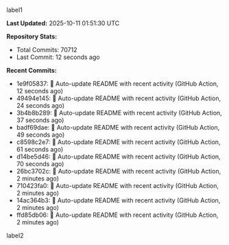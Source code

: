 
label1 
<!-- ACTIVITY_START -->
**Last Updated:** 2025-10-11 01:51:30 UTC

**Repository Stats:**
- Total Commits: 70712
- Last Commit: 12 seconds ago

**Recent Commits:**
- 1e9f05837: 🤖 Auto-update README with recent activity (GitHub Action, 12 seconds ago)
- 49494e145: 🤖 Auto-update README with recent activity (GitHub Action, 24 seconds ago)
- 3b4b8b289: 🤖 Auto-update README with recent activity (GitHub Action, 37 seconds ago)
- badf69dae: 🤖 Auto-update README with recent activity (GitHub Action, 49 seconds ago)
- c8598c2e7: 🤖 Auto-update README with recent activity (GitHub Action, 61 seconds ago)
- d14be5d46: 🤖 Auto-update README with recent activity (GitHub Action, 70 seconds ago)
- 26bc3702c: 🤖 Auto-update README with recent activity (GitHub Action, 2 minutes ago)
- 710423fa0: 🤖 Auto-update README with recent activity (GitHub Action, 2 minutes ago)
- 14ac364b3: 🤖 Auto-update README with recent activity (GitHub Action, 2 minutes ago)
- ffd85db06: 🤖 Auto-update README with recent activity (GitHub Action, 2 minutes ago)
<!-- ACTIVITY_END -->

label2

